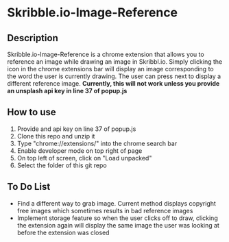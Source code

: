 # Skribble.io-Image-Reference

## Description
Skribble.io-Image-Reference is a chrome extension that allows you to reference an image 
while drawing an image in Skribbl.io. Simply clicking the icon in the chrome extensions bar will display an image corresponding to the word the user is currently drawing. The user can press next to display a different reference image. **Currently, this will not work unless you provide an unsplash api key in line 37 of popup.js**

## How to use
1. Provide and api key on line 37 of popup.js
2. Clone this repo and unzip it
3. Type "chrome://extensions/" into the chrome search bar
4. Enable developer mode on top right of page
5. On top left of screen, click on "Load unpacked"
6. Select the folder of this git repo

## To Do List
- Find a different way to grab image. Current method displays copyright free images which sometimes results in bad reference images
- Implement storage feature so when the user clicks off to draw, clicking the extension again will display the same image the user was looking at before the extension was closed
